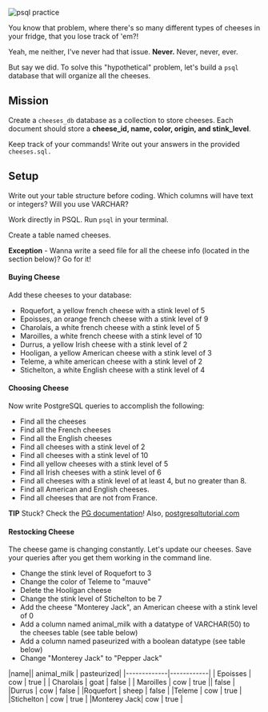 ![psql practice](https://cdn.pastemagazine.com/www/system/images/photo_albums/cheese-memes/large/h5b39f396.jpeg?1384968217)

You know that problem, where there's so many different types of cheeses in your fridge, that you lose track of 'em?!

Yeah, me neither, I've never had that issue. **Never.** Never, never, ever.

But say we did. To solve this "hypothetical" problem, let's build a `psql` database that will organize all the cheeses.

## Mission

Create a `cheeses_db` database as a collection to store cheeses. Each document should store a **cheese_id, name, color, origin, and stink_level**.

Keep track of your commands! Write out your answers in the provided `cheeses.sql.`



## Setup
Write out your table structure before coding. Which columns will have text or integers? Will you use VARCHAR?

Work directly in PSQL. Run `psql` in your terminal.

Create a table named cheeses.

**Exception** - Wanna write a seed file for all the cheese info (located in the section below)? Go for it! 

#### Buying Cheese

Add these cheeses to your database:

- Roquefort, a yellow french cheese with a stink level of 5
- Epoisses, an orange french cheese with a stink level of 9
- Charolais, a white french cheese with a stink level of 5
- Maroilles, a white french cheese with a stink level of 10
- Durrus, a yellow Irish cheese with a stink level of 2
- Hooligan, a yellow American cheese with a stink level of 3
- Teleme, a white american cheese with a stink level of 2
- Stichelton, a white English cheese with a stink level of 4

#### Choosing Cheese

Now write PostgreSQL queries to accomplish the following:

- Find all the cheeses
- Find all the French cheeses
- Find all the English cheeses
- Find all cheeses with a stink level of 2
- Find all cheeses with a stink level of 10
- Find all yellow cheeses with a stink level of 5
- Find all Irish cheeses with a stink level of 6
- Find all cheeses with a stink level of at least 4, but no greater than 8.
- Find all American and English cheeses.
- Find all cheeses that are not from France.

**TIP** Stuck? Check the [PG documentation](https://www.postgresql.org/docs/)!
Also, [postgresqltutorial.com](http://www.postgresqltutorial.com/postgresql-select/)

#### Restocking Cheese

The cheese game is changing constantly. Let's update our cheeses. Save your queries after you get them working in the command line.

- Change the stink level of Roquefort to 3
- Change the color of Teleme to "mauve"
- Delete the Hooligan cheese
- Change the stink level of Stichelton to be 7
- Add the cheese "Monterey Jack", an American cheese with a stink level of 0
- Add a column named animal_milk with a datatype of VARCHAR(50) to the cheeses table (see table below)
- Add a column named paseurized with a boolean datatype (see table below)
- Change "Monterey Jack" to "Pepper Jack"


|name|| animal_milk | pasteurized|
|-------------|------------|
| Epoisses | cow | true |
| Charolais | goat | false |
| Maroilles | cow | true || false |
|Durrus | cow | false |
|Roquefort | sheep | false |
|Teleme | cow | true |
|Stichelton | cow | true |
|Monterey Jack| cow | true |

